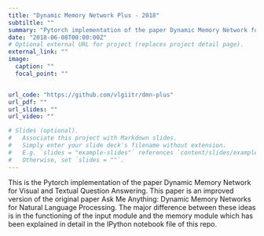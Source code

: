 ```yaml
---
title: "Dynamic Memory Network Plus - 2018"
subtiltle: "" 
summary: "Pytorch implementation of the paper Dynamic Memory Network for Visual and Textual Question Answering"
date: "2018-06-08T00:00:00Z"
# Optional external URL for project (replaces project detail page).
external_link: ""
image:
  caption: ""
  focal_point: ""


url_code: "https://github.com/vlgiitr/dmn-plus"
url_pdf: ""
url_slides: ""
url_video: ""

# Slides (optional).
#   Associate this project with Markdown slides.
#   Simply enter your slide deck's filename without extension.
#   E.g. `slides = "example-slides"` references `content/slides/example-slides.md`.
#   Otherwise, set `slides = ""`.
---
```


This is the Pytorch implementation of the paper Dynamic Memory Network for Visual and Textual Question Answering. This paper is an improved version of the original paper Ask Me Anything: Dynamic Memory Networks for Natural Language Processing. The major difference between these ideas is in the functioning of the input module and the memory module which has been explained in detail in the IPython notebook file of this repo.


